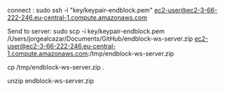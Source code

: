  
connect :
sudo ssh -i "key/keypair-endblock.pem" ec2-user@ec2-3-66-222-246.eu-central-1.compute.amazonaws.com


Send to server:
sudo scp -i key/keypair-endblock.pem /Users/jorgealcazar/Documents/GitHub/endblock-ws-server.zip ec2-user@ec2-3-66-222-246.eu-central-1.compute.amazonaws.com:/tmp/endblock-ws-server.zip

cp /tmp/endblock-ws-server.zip .

unzip endblock-ws-server.zip